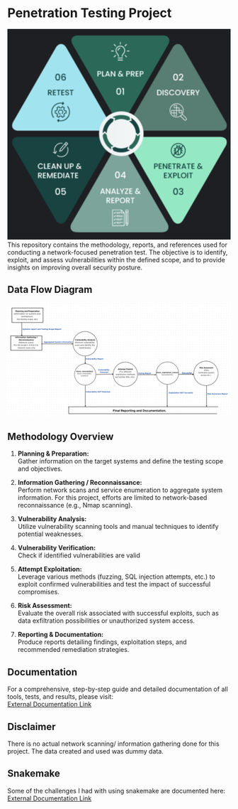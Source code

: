 # Penetration Testing Project

![#](image.png)  
This repository contains the methodology, reports, and references used for conducting a network-focused penetration test. The objective is to identify, exploit, and assess vulnerabilities within the defined scope, and to provide insights on improving overall security posture.

## Data Flow Diagram

![alt text](image-1.png)

## Methodology Overview

1. **Planning & Preparation:**  
   Gather information on the target systems and define the testing scope and objectives.

2. **Information Gathering / Reconnaissance:**  
   Perform network scans and service enumeration to aggregate system information. For this project, efforts are limited to network-based reconnaissance (e.g., Nmap scanning).

3. **Vulnerability Analysis:**  
   Utilize vulnerability scanning tools and manual techniques to identify potential weaknesses.

4. **Vulnerability Verification:**  
   Check if identified vulnerabilities are valid

5. **Attempt Exploitation:**  
   Leverage various methods (fuzzing, SQL injection attempts, etc.) to exploit confirmed vulnerabilities and test the impact of successful compromises.

6. **Risk Assessment:**  
   Evaluate the overall risk associated with successful exploits, such as data exfiltration possibilities or unauthorized system access.

7. **Reporting & Documentation:**  
   Produce reports detailing findings, exploitation steps, and recommended remediation strategies.

## Documentation

For a comprehensive, step-by-step guide and detailed documentation of all tools, tests, and results, please visit:  
[External Documentation Link](https://abbynyakara.github.io/CMSE_890_602_Project/)

## Disclaimer

There is no actual network scanning/ information gathering done for this project. The data created and used was dummy data.

## Snakemake
Some of the challenges I had with using snakemake are documented here: 
[External Documentation Link](https://abbynyakara.github.io/CMSE_890_602_Project/)
